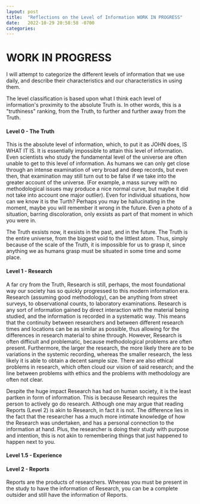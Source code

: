 ```yaml
---
layout: post
title:  "Reflections on the Level of Information WORK IN PROGRESS"
date:   2022-10-29 20:58:58 -0700
categories: 
---
```

# WORK IN PROGRESS

I will attempt to categorize the different levels of information that we use daily, and describe their characteristics and our characteristics in using them. 

The level classification is based upon what I think each level of information's proximity to the absolute Truth is. In other words, this is a "truthiness" ranking, from the Truth, to further and further away from the Truth.  

#### Level 0 - The Truth  
This is the absolute level of information, which, to put it as JOHN does, IS WHAT IT IS. It is essentially impossible to attain this level of information. Even scientists who study the fundamental level of the universe are often unable to get to this level of information. As humans we can only get close through an intense examination of very broad and deep records, but even then, that examination may still turn out to be false if we take into the greater account of the universe. (For example, a mass survey with no methodological issues may produce a nice normal curve, but maybe it did not take into account one major outlier). Even for individual situations, how can we know it is the Turth? Perhaps you may be hallucinating in the moment, maybe you will remember it wrong in the future. Even a photo of a situation, barring discoloration, only exsists as part of that moment in which you were in. 

The Truth exsists now, it exsists in the past, and in the future. The Truth is the entire universe, from the biggest void to the littlest atom. Thus, simply because of the scale of the Truth, it is impossible for us to grasp it, since anything we as humans grasp must be situated in some time and some place. 

#### Level 1 - Research
A far cry from the Truth, Research is still, perhaps, the most foundational way our society has so quickly progressed to this modern information era. Research (assuming good methodology), can be anything from street surveys, to observational counts, to laboratory examinations. Research is any sort of information gained by direct interaction with the material being studied, and the information is recorded in a systematic way. This means that the continuity between researchers and between different research times and locations can be as similar as possible, thus allowing for the differences in research material to shine through. However, Research is often difficult and problematic, because methodological problems are often present. Furthermore, the larger the research, the more likely there are to be variations in the systemic recording, whereas the smaller research, the less likely it is able to obtain a decent sample size. There are also ethical problems in research, which often cloud our vision of said research; and the line between problems with ethics and the problems with methodology are often not clear. 

Despite the huge impact Research has had on human society, it is the least partken in form of information. This is because Research requires the person to actively go do research. Although one may argue that reading Reports (Level 2) is akin to Research, in fact it is not. The difference lies in the fact that the researcher has a much more intimate knowledge of how the Research was undertaken, and has a personal connection to the information at hand. Plus, the researcher is doing their study with purpose and intention, this is not akin to remembering things that just happened to happen next to you. 

#### Level 1.5 - Experience 

#### Level 2 - Reports 
Reports are the products of researchers. Whereas you must be present in the study to have the information of Research, you can be a complete outsider and still have the information of Reports. 

